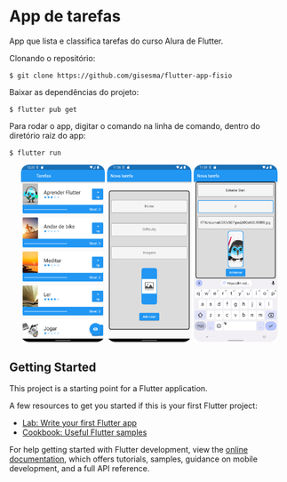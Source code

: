 # App de tarefas

App que lista e classifica tarefas do curso Alura de Flutter.

Clonando o repositório:

```
$ git clone https://github.com/gisesma/flutter-app-fisio
```

Baixar as dependências do projeto:

```
$ flutter pub get
```

Para rodar o app, digitar o comando na linha de comando, dentro do diretório raiz do app:

```
$ flutter run
```
<p align="center"><img width="30%" src="https://github.com/giseletoledo/tarefas/blob/main/Screenshot_20221205_092124.png"/>
<img width="30%" src="https://github.com/giseletoledo/tarefas/blob/formulario/Screenshot_20221210_085640.png"/>
<img width="30%" src="https://github.com/giseletoledo/tarefas/blob/formulario/Screenshot_20221210_085946.png"/></p>

## Getting Started

This project is a starting point for a Flutter application.

A few resources to get you started if this is your first Flutter project:

- [Lab: Write your first Flutter app](https://docs.flutter.dev/get-started/codelab)
- [Cookbook: Useful Flutter samples](https://docs.flutter.dev/cookbook)

For help getting started with Flutter development, view the
[online documentation](https://docs.flutter.dev/), which offers tutorials,
samples, guidance on mobile development, and a full API reference.
